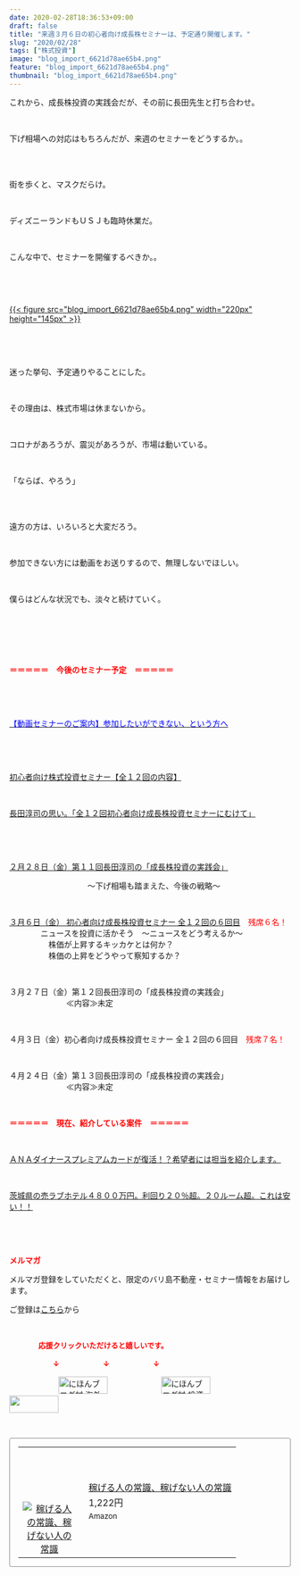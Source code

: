 ```yaml
---
date: 2020-02-28T18:36:53+09:00
draft: false
title: "来週３月６日の初心者向け成長株セミナーは、予定通り開催します。"
slug: "2020/02/28"
tags: ["株式投資"]
image: "blog_import_6621d78ae65b4.png"
feature: "blog_import_6621d78ae65b4.png"
thumbnail: "blog_import_6621d78ae65b4.png"
---
```

<p>これから、成長株投資の実践会だが、その前に長田先生と打ち合わせ。</p><p> </p><p>下げ相場への対応はもちろんだが、来週のセミナーをどうするか。。</p><p> </p><p><br/>街を歩くと、マスクだらけ。</p><p> </p><p>ディズニーランドもＵＳＪも臨時休業だ。</p><p> </p><p>こんな中で、セミナーを開催するべきか。。</p><p> </p><p> </p><p><a href="blog_import_6621d78ae65b4.png">{{< figure src="blog_import_6621d78ae65b4.png" width="220px" height="145px" >}}</a></p><p> </p><p> </p><p>迷った挙句、予定通りやることにした。</p><p> </p><p>その理由は、株式市場は休まないから。</p><p> </p><p>コロナがあろうが、震災があろうが、市場は動いている。</p><p> </p><p>「ならば、やろう」</p><p> </p><p><br/>遠方の方は、いろいろと大変だろう。</p><p> </p><p>参加できない方には動画をお送りするので、無理しないでほしい。</p><p> </p><p>僕らはどんな状況でも、淡々と続けていく。</p><p> </p><p> </p><p> </p><p><span style="font-weight: bold;"><span style="color: rgb(255, 0, 0);">＝＝＝＝＝　今後のセミナー予定　＝＝＝＝＝</span></span></p><p> </p><p> </p><p><span style="font-size: 1em;"><a href="entry-12567802403.html" target="_blank"><span style="color: rgb(0, 0, 255);">【動画セミナーのご案内】参加したいができない、という方へ</span></a></span></p><p> </p><p> </p><p><a href="entry-12526587328.html" target="_blank">初心者向け株式投資セミナー【全１２回の内容】</a></p><p> </p><p><span style="color: rgb(255, 0, 0);"><a href="entry-12526985641.html" target="_blank">長田淳司の思い。「全１２回初心者向け成長株投資セミナーにむけて」</a></span></p><p> </p><p> </p><p><a href="entry-12577318235.html" target="_blank">２月２８日（金）第１１回長田淳司の「成長株投資の実践会」</a></p><p>　　　　　　　　　　～下げ相場も踏まえた、今後の戦略～</p><p> </p><p><a href="entry-12567351729.html#_=_" target="_blank">３月６日（金） 初心者向け成長株投資セミナー 全１２回の６回目</a>　<span style="color: rgb(255, 0, 0);">残席６名！</span><br/>　　　　ニュースを投資に活かそう　～ニュースをどう考えるか～<br/>　　　　　株価が上昇するキッカケとは何か？<br/>　　　　　株価の上昇をどうやって察知するか？</p><p> </p><p>３月２７日（金）第１２回長田淳司の「成長株投資の実践会」<br/> 　　　　　　　≪内容≫未定</p><p> </p><p>４月３日（金）初心者向け成長株投資セミナー 全１２回の６回目　<span style="color: rgb(255, 0, 0);">残席７名！</span></p><p> </p><p>４月２４日（金）第１３回長田淳司の「成長株投資の実践会」<br/> 　　　　　　　≪内容≫未定</p><p> </p><p><span style="font-weight: bold;"><span style="color: rgb(255, 0, 0);">＝＝＝＝＝　現在、紹介している案件　＝＝＝＝＝</span></span></p><p> </p><p><a href="entry-12529998383.html" target="_blank">ＡＮＡダイナースプレミアムカードが復活！？希望者には担当を紹介します。</a></p><p> </p><p><a href="entry-12552292653.html" target="_blank">茨城県の売ラブホテル４８００万円。利回り２０％超。２０ルーム超。これは安い！！</a></p><p> </p><p> </p><p><span style="font-weight: bold;"><span style="color: rgb(255, 0, 0);">メルマガ</span></span></p><p>メルマガ登録をしていただくと、限定のバリ島不動産・セミナー情報をお届けします。</p><p>ご登録は<a href="f9eeVI" target="_blank">こちら</a>から</p><p style="text-align: center;"> </p><p><font color="#ff0000" size="2"><strong>　　　　応援クリックいただけると嬉しいです。</strong></font></p><p><font color="#ff0000" size="2"><strong>　　　　　　↓　　　　　　↓　　　　　　↓</strong></font></p><p><a href="ranking.html?p_cid=01260127" id="&amp;blogmura_banner"><img alt="にほんブログ村 海外生活ブログ バリ島情報へ" border="0" height="31" src="data:image/svg+xml;charset=utf-8,%3Csvg%20xmlns%3D%22http%3A%2F%2Fwww.w3.org%2F2000%2Fsvg%22%20title%3D%22Placeholder%20for%20Images%22%20role%3D%22presentation%22%20viewBox%3D%220%200%2088%2031%22%20%2F%3E" width="88" data-src="//overseas.blogmura.com/bali/img/bali88_31.gif" style="aspect-ratio: auto 88 / 31;"/><noscript><img alt="にほんブログ村 海外生活ブログ バリ島情報へ" border="0" height="31" src="//overseas.blogmura.com/bali/img/bali88_31.gif" width="88"></noscript></a>  <a href="ranking.html?p_cid=01260127" id="&amp;blogmura_banner"><img alt="にほんブログ村 投資ブログ 不動産投資へ" border="0" height="31" src="data:image/svg+xml;charset=utf-8,%3Csvg%20xmlns%3D%22http%3A%2F%2Fwww.w3.org%2F2000%2Fsvg%22%20title%3D%22Placeholder%20for%20Images%22%20role%3D%22presentation%22%20viewBox%3D%220%200%2088%2031%22%20%2F%3E" width="88" data-src="//investment.blogmura.com/hudousantoushi/img/hudousantoushi88_31.gif" style="aspect-ratio: auto 88 / 31;"/><noscript><img alt="にほんブログ村 投資ブログ 不動産投資へ" border="0" height="31" src="//investment.blogmura.com/hudousantoushi/img/hudousantoushi88_31.gif" width="88"></noscript></a> <a href="link.php?1804582" title="人気ブログランキングへ"><img border="0" height="31" src="data:image/svg+xml;charset=utf-8,%3Csvg%20xmlns%3D%22http%3A%2F%2Fwww.w3.org%2F2000%2Fsvg%22%20title%3D%22Placeholder%20for%20Images%22%20role%3D%22presentation%22%20viewBox%3D%220%200%2088%2031%22%20%2F%3E" width="88" data-src="https://blog.with2.net/img/banner/banner_22.gif" style="aspect-ratio: auto 88 / 31;"/><noscript><img border="0" height="31" src="https://blog.with2.net/img/banner/banner_22.gif" width="88"></noscript></a></p><p> </p><div contenteditable="false" style="padding: 15px; border-radius: 4px; border: 1px dotted currentColor; border-image: none;"><table border="0" cellpadding="0" cellspacing="0" style="margin: 0px; table-layout: fixed;" width="100%">	<tbody width="100%">		<tr>			<td aligin="center" style="vertical-align: middle;" width="95"><span style="text-align: center; display: block;"><a alt0="AmebaAffiliate" alt1="稼げる人の常識、稼げない人の常識" alt2="Amazon" alt3="https://images-fe.ssl-images-amazon.com/images/I/51Ft8zEBpkL._SL160_.jpg" alt4="1" href="4802110227?SubscriptionId=AKIAJLD6FH2TADXIQKDQ&amp;tag=amebablog-a2371184-22&amp;linkCode=xm2&amp;camp=2025&amp;creative=165953&amp;creativeASIN=4802110227" target="_blank"><img alt="稼げる人の常識、稼げない人の常識" border="0" data-img="affiliate" src="data:image/svg+xml;charset=utf-8,%3Csvg%20xmlns%3D%22http%3A%2F%2Fwww.w3.org%2F2000%2Fsvg%22%20title%3D%22Placeholder%20for%20Images%22%20role%3D%22presentation%22%20viewBox%3D%220%200%201%201%22%20%2F%3E" style="margin: 0px; vertical-align: middle; max-width: 95px;" data-src="https://images-fe.ssl-images-amazon.com/images/I/51Ft8zEBpkL._SL160_.jpg"/><noscript><img alt="稼げる人の常識、稼げない人の常識" border="0" data-img="affiliate" src="https://images-fe.ssl-images-amazon.com/images/I/51Ft8zEBpkL._SL160_.jpg" style="margin: 0px; vertical-align: middle; max-width: 95px;"></noscript></a></span></td>			<td style="line-height: 1.5; padding-left: 15px; vertical-align: middle;"><a alt0="AmebaAffiliate" alt1="稼げる人の常識、稼げない人の常識" alt2="Amazon" alt3="https://images-fe.ssl-images-amazon.com/images/I/51Ft8zEBpkL._SL160_.jpg" alt4="1" href="4802110227?SubscriptionId=AKIAJLD6FH2TADXIQKDQ&amp;tag=amebablog-a2371184-22&amp;linkCode=xm2&amp;camp=2025&amp;creative=165953&amp;creativeASIN=4802110227" target="_blank">稼げる人の常識、稼げない人の常識</a>			<div style="padding: 3px 0px;">1,222円</div>			<div style="font-size: 0.83em;">Amazon</div></td>		</tr>	</tbody></table></div><p> </p>

